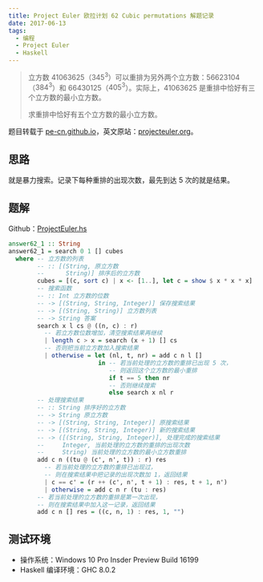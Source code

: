 ```yaml
---
title: Project Euler 欧拉计划 62 Cubic permutations 解题记录
date: 2017-06-13
tags:
  - 编程
  - Project Euler
  - Haskell
---
```


> 立方数 41063625（$345 ^ 3$）可以重排为另外两个立方数：56623104（$384 ^ 3$）和 66430125（$405 ^ 3$）。实际上，41063625 是重排中恰好有三个立方数的最小立方数。
>
> 求重排中恰好有五个立方数的最小立方数。

题目转载于 [pe-cn.github.io](https://pe-cn.github.io/62/)，英文原站：[projecteuler.org](https://projecteuler.net/problem=62)。

## 思路

就是暴力搜索。记录下每种重排的出现次数，最先到达 5 次的就是结果。

## 题解

Github：[ProjectEuler.hs](https://github.com/Problem233/sandbox/blob/cc661ed3045584da9f7e64549469d275a50d6c1f/src/ProjectEuler.hs#L271)

```haskell
answer62_1 :: String
answer62_1 = search 0 1 [] cubes
  where -- 立方数的列表
        -- :: [(String, 原立方数
        --      String)] 排序后的立方数
        cubes = [(c, sort c) | x <- [1..], let c = show $ x * x * x]
        -- 搜索函数
        -- :: Int 立方数的位数
        -- -> [(String, String, Integer)] 保存搜索结果
        -- -> [(String, String)] 立方数列表
        -- -> String 答案
        search x l cs @ ((n, c) : r)
          -- 若立方数位数增加，清空搜索结果再继续
          | length c > x = search (x + 1) [] cs
          -- 否则把当前立方数加入搜索结果
          | otherwise = let (nl, t, nr) = add c n l []
                         in -- 若当前处理的立方数的重排已出现 5 次，
                            -- 则返回这个立方数的最小重排
                            if t == 5 then nr
                            -- 否则继续搜索
                            else search x nl r
        -- 处理搜索结果
        -- :: String 排序好的立方数
        -- -> String 原立方数
        -- -> [(String, String, Integer)] 原搜索结果
        -- -> [(String, String, Integer)] 新的搜索结果
        -- -> ([(String, String, Integer)], 处理完成的搜索结果
        --     Integer, 当前处理的立方数的重排的出现次数
        --     String) 当前处理的立方数的最小立方数重排
        add c n ((tu @ (c', n', t)) : r) res
          -- 若当前处理的立方数的重排已出现过，
          -- 则在搜索结果中把记录的出现次数加 1，返回结果
          | c == c' = (r ++ (c', n', t + 1) : res, t + 1, n')
          | otherwise = add c n r (tu : res)
        -- 若当前处理的立方数的重排是第一次出现，
        -- 则在搜索结果中加入这一记录，返回结果
        add c n [] res = ((c, n, 1) : res, 1, "")
```

## 测试环境

- 操作系统：Windows 10 Pro Insder Preview Build 16199
- Haskell 编译环境：GHC 8.0.2
